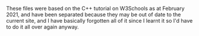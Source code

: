 These files were based on the C++ tutorial on W3Schools as at February 2021, and have been separated because they may be out of date to the current site, and I have basically forgotten all of it since I learnt it so I'd have to do it all over again anyway.

